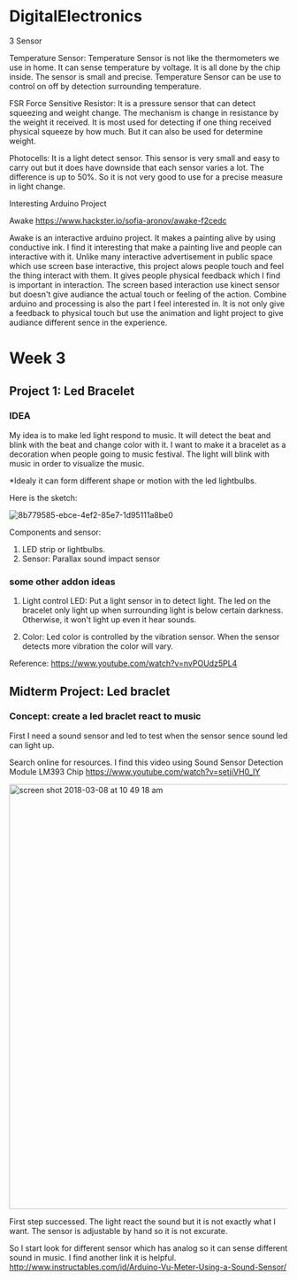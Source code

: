 # DigitalElectronics
3 Sensor

Temperature Sensor:
Temperature Sensor is not like the thermometers we use in home. It can sense temperature by voltage. It is all done by the chip inside. The sensor is small and precise. Temperature Sensor can be use to control on off by detection surrounding temperature.

FSR Force Sensitive Resistor:
It is a pressure sensor that can detect squeezing and weight change. The mechanism is change in resistance by the weight it received. It is most used for detecting if one thing received physical squeeze by how much. But it can also be used for determine weight.

Photocells:
It is a light detect sensor. This sensor is very small and easy to carry out but it does have downside that each sensor varies a lot. The difference is up to 50%. So it is not very good to use for a precise measure in light change.

Interesting Arduino Project

Awake
https://www.hackster.io/sofia-aronov/awake-f2cedc

Awake is an interactive arduino project. It makes a painting alive by using conductive ink. I find it interesting that make a painting live and people can interactive with it. Unlike many interactive advertisement in public space which use screen base interactive, this project alows people touch and feel the thing interact with them. It gives people physical feedback which I find is important in interaction. The screen based interaction use kinect sensor but doesn't give audiance the actual touch or feeling of the action. Combine arduino and processing is also the part I feel interested in. It is not only give a feedback to physical touch but use the animation and light project to give audiance different sence in the experience.


# Week 3
## Project 1: Led Bracelet
### IDEA

My idea is to make led light respond to music. It will detect the beat and blink with the beat and change color with it. I want to make it a bracelet as a decoration when people going to music festival. The light will blink with music in order to visualize the music.

*Idealy it can form different shape or motion with the led lightbulbs.

Here is the sketch:

![8b779585-ebce-4ef2-85e7-1d95111a8be0](https://user-images.githubusercontent.com/35709830/35965250-20e8a4b0-0c6f-11e8-8880-0cfb33363a65.jpg)

Components and sensor:

1. LED strip or lightbulbs.
2. Sensor: Parallax sound impact sensor

### some other addon ideas
1. Light control LED: Put a light sensor in to detect light. The led on the bracelet only light up when surrounding light is below certain darkness. Otherwise, it won't light up even it hear sounds. 

2. Color: Led color is controlled by the vibration sensor. When the sensor detects more vibration the color will vary.

Reference:
https://www.youtube.com/watch?v=nvPOUdz5PL4


## Midterm Project: Led braclet
### Concept: create a led braclet react to music
First I need a sound sensor and led to test when the sensor sence sound led can light up.

Search online for resources. I find this video using Sound Sensor Detection Module LM393 Chip
https://www.youtube.com/watch?v=setjiVH0_IY

<img width="768" alt="screen shot 2018-03-08 at 10 49 18 am" src="https://user-images.githubusercontent.com/35709830/37170019-8962def6-22be-11e8-817a-eb05e085ff63.png">

First step successed. The light react the sound but it is not exactly what I want. The sensor is adjustable by hand so it is not excurate.

So I start look for different sensor which has analog so it can sense different sound in music.
I find another link it is helpful.
http://www.instructables.com/id/Arduino-Vu-Meter-Using-a-Sound-Sensor/






